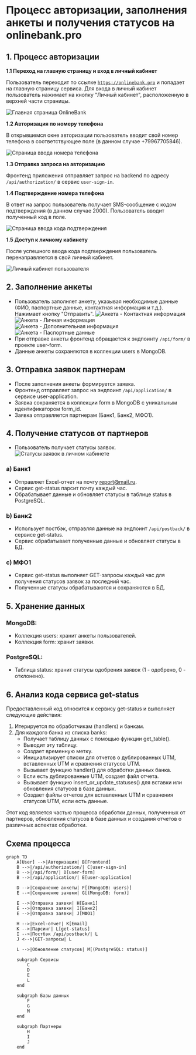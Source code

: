 # Процесс авторизации, заполнения анкеты и получения статусов на onlinebank.pro

## 1. Процесс авторизации

**1.1 Переход на главную страницу и вход в личный кабинет**

Пользователь переходит по ссылке [`https://onlinebank.pro`](https://onlinebank.pro) и попадает на главную страницу сервиса. Для входа в личный кабинет пользователь нажимает на кнопку "Личный кабинет", расположенную в верхней части страницы.

![Главная страница OnlineBank](images/onlinebank-homepage.png)

**1.2 Авторизация по номеру телефона**

В открывшемся окне авторизации пользователь вводит свой номер телефона в соответствующее поле (в данном случае +79967705846).

![Страница ввода номера телефона](images/phone-number-input.png)

**1.3 Отправка запроса на авторизацию**

Фронтенд приложения отправляет запрос на backend по адресу `/api/authorization/` в сервис `user-sign-in`.

**1.4 Подтверждение номера телефона**

В ответ на запрос пользователь получает SMS-сообщение с кодом подтверждения (в данном случае 2000). Пользователь вводит полученный код в поле.

![Страница ввода кода подтверждения](images/confirmation-code-input.png)

**1.5 Доступ к личному кабинету**

После успешного ввода кода подтверждения пользователь перенаправляется в свой личный кабинет.

![Личный кабинет пользователя](images/user-dashboard.png)

## 2. Заполнение анкеты
- Пользователь заполняет анкету, указывая необходимые данные (ФИО, паспортные данные, контактная информация и т.д.). Нажимает кнопку "Отправить".
![Анкета - Контактная информация](images/form-contact-info.png)
![Анкета - Личная информация](images/form-personal-info.png)
![Анкета - Дополнительная информация](images/form-add-info.png)
![Анкета - Паспортные данные](images/form-passport-info.png)
- При отправке анкеты фронтенд обращается к эндпоинту `/api/form/` в проекте user-form.
- Данные анкеты сохраняются в коллекции users в MongoDB.

## 3. Отправка заявок партнерам

- После заполнения анкеты формируется заявка.
- Фронтенд отправляет запрос на эндпоинт `/api/application/` в сервисе user-application.
- Заявка сохраняется в коллекции form в MongoDB с уникальным идентификатором form_id.
- Заявка отправляется партнерам (Банк1, Банк2, МФО1).

## 4. Получение статусов от партнеров
- Пользователь получает статусы заявок.
  ![Статусы заявок в личном кабинете](images/application-statuses.png)
### a) Банк1
- Отправляет Excel-отчет на почту report@mail.ru.
- Сервис get-status парсит почту каждый час.
- Обрабатывает данные и обновляет статусы в таблице status в PostgreSQL.

### b) Банк2
- Использует постбэк, отправляя данные на эндпоинт `/api/postback/` в сервисе get-status.
- Сервис обрабатывает полученные данные и обновляет статусы в БД.

### c) МФО1
- Сервис get-status выполняет GET-запросы каждый час для получения статусов заявок за последний час.
- Полученные статусы обрабатываются и сохраняются в БД.

## 5. Хранение данных

### MongoDB:
- Коллекция users: хранит анкеты пользователей.
- Коллекция form: хранит заявки.

### PostgreSQL:
- Таблица status: хранит статусы одобрения заявок (1 - одобрено, 0 - отклонено).

## 6. Анализ кода сервиса get-status

Предоставленный код относится к сервису get-status и выполняет следующие действия:

1. Итерируется по обработчикам (handlers) и банкам.
2. Для каждого банка из списка banks:
    - Получает таблицу данных с помощью функции get_table().
    - Выводит эту таблицу.
    - Создает временную метку.
    - Инициализирует списки для отчетов о дублированных UTM, вставленных UTM и сравнения статусов UTM.
    - Вызывает функцию handler() для обработки данных банка.
    - Если есть дублированные UTM, создает файл отчета.
    - Вызывает функцию insert_or_update_statuses() для вставки или обновления статусов в базе данных.
    - Создает файлы отчетов для вставленных UTM и сравнения статусов UTM, если есть данные.

Этот код является частью процесса обработки данных, полученных от партнеров, обновления статусов в базе данных и создания отчетов о различных аспектах обработки.

## Схема процесса

```mermaid
graph TD
    A[User] -->|Авторизация| B[Frontend]
    B -->|/api/authorization/| C[user-sign-in]
    B -->|/api/form/| D[user-form]
    B -->|/api/application/| E[user-application]
    
    D -->|Сохранение анкеты| F[(MongoDB: users)]
    E -->|Сохранение заявки| G[(MongoDB: form)]
    
    E -->|Отправка заявки| H[Банк1]
    E -->|Отправка заявки| I[Банк2]
    E -->|Отправка заявки| J[МФО1]
    
    H -->|Excel-отчет| K[Email]
    K -->|Парсинг| L[get-status]
    I -->|Постбэк /api/postback/| L
    J <-->|GET-запросы| L
    
    L -->|Обновление статусов| M[(PostgreSQL: status)]
    
    subgraph Сервисы
        C
        D
        E
        L
    end
    
    subgraph Базы данных
        F
        G
        M
    end
    
    subgraph Партнеры
        H
        I
        J
    end
```

